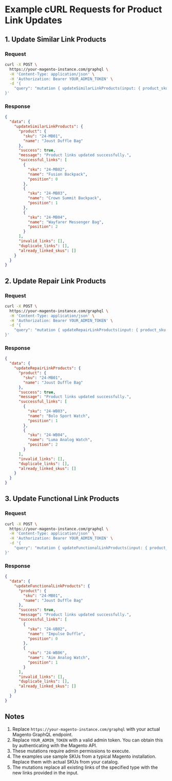 # Example cURL Requests for Product Link Updates

## 1. Update Similar Link Products

### Request

```bash
curl -X POST \
  https://your-magento-instance.com/graphql \
  -H 'Content-Type: application/json' \
  -H 'Authorization: Bearer YOUR_ADMIN_TOKEN' \
  -d '{
    "query": "mutation { updateSimilarLinkProducts(input: { product_sku: \"24-MB01\", linked_product_skus: [\"24-MB02\", \"24-MB03\", \"24-MB04\"], position: 0 }) { product { sku name } success message successful_links { sku name position } invalid_links { sku reason } duplicate_links already_linked_skus } }"
}'
```

### Response

```json
{
  "data": {
    "updateSimilarLinkProducts": {
      "product": {
        "sku": "24-MB01",
        "name": "Joust Duffle Bag"
      },
      "success": true,
      "message": "Product links updated successfully.",
      "successful_links": [
        {
          "sku": "24-MB02",
          "name": "Fusion Backpack",
          "position": 0
        },
        {
          "sku": "24-MB03",
          "name": "Crown Summit Backpack",
          "position": 1
        },
        {
          "sku": "24-MB04",
          "name": "Wayfarer Messenger Bag",
          "position": 2
        }
      ],
      "invalid_links": [],
      "duplicate_links": [],
      "already_linked_skus": []
    }
  }
}
```

## 2. Update Repair Link Products

### Request

```bash
curl -X POST \
  https://your-magento-instance.com/graphql \
  -H 'Content-Type: application/json' \
  -H 'Authorization: Bearer YOUR_ADMIN_TOKEN' \
  -d '{
    "query": "mutation { updateRepairLinkProducts(input: { product_sku: \"24-MB01\", linked_product_skus: [\"24-WB03\", \"24-WB04\"], position: 1 }) { product { sku name } success message successful_links { sku name position } invalid_links { sku reason } duplicate_links already_linked_skus } }"
}'
```

### Response

```json
{
  "data": {
    "updateRepairLinkProducts": {
      "product": {
        "sku": "24-MB01",
        "name": "Joust Duffle Bag"
      },
      "success": true,
      "message": "Product links updated successfully.",
      "successful_links": [
        {
          "sku": "24-WB03",
          "name": "Bolo Sport Watch",
          "position": 1
        },
        {
          "sku": "24-WB04",
          "name": "Luma Analog Watch",
          "position": 2
        }
      ],
      "invalid_links": [],
      "duplicate_links": [],
      "already_linked_skus": []
    }
  }
}
```

## 3. Update Functional Link Products

### Request

```bash
curl -X POST \
  https://your-magento-instance.com/graphql \
  -H 'Content-Type: application/json' \
  -H 'Authorization: Bearer YOUR_ADMIN_TOKEN' \
  -d '{
    "query": "mutation { updateFunctionalLinkProducts(input: { product_sku: \"24-MB01\", linked_product_skus: [\"24-UB02\", \"24-WB06\"] }) { product { sku name } success message successful_links { sku name position } invalid_links { sku reason } duplicate_links already_linked_skus } }"
}'
```

### Response

```json
{
  "data": {
    "updateFunctionalLinkProducts": {
      "product": {
        "sku": "24-MB01",
        "name": "Joust Duffle Bag"
      },
      "success": true,
      "message": "Product links updated successfully.",
      "successful_links": [
        {
          "sku": "24-UB02",
          "name": "Impulse Duffle",
          "position": 0
        },
        {
          "sku": "24-WB06",
          "name": "Aim Analog Watch",
          "position": 1
        }
      ],
      "invalid_links": [],
      "duplicate_links": [],
      "already_linked_skus": []
    }
  }
}
```

## Notes

1. Replace `https://your-magento-instance.com/graphql` with your actual Magento GraphQL endpoint.
2. Replace `YOUR_ADMIN_TOKEN` with a valid admin token. You can obtain this by authenticating with the Magento API.
3. These mutations require admin permissions to execute.
4. The examples use sample SKUs from a typical Magento installation. Replace them with actual SKUs from your catalog.
5. The mutations replace all existing links of the specified type with the new links provided in the input.
